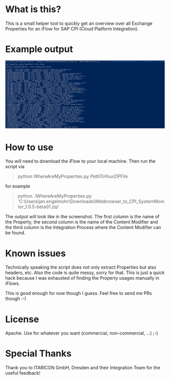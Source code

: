 # What is this?
This is a small helper tool to quickly get an overview over all Exchange Properties for an iFlow for SAP CPI (Cloud Platform Integration).

# Example output

![UsageImage](Usage.png)

# How to use
You will need to download the iFlow to your local machine. 
Then run the script via
> python WhereAreMyProperties.py *PathToYourZIPFile*

for example

> python .\WhereAreMyProperties.py 'C:\Users\jan.engelmohr\Downloads\Webbrowser_to_CPI_SystemMonitor_1.0.5-beta01.zip'

The output will look like in the screenshot. The first column is the name of the Property, the second column is the name of the Content Modifier and the third column is the Integration Process where the Content Modifier can be found.


# Known issues
Technically speaking the script does not only extract Properties but also headers, etc. 
Also the code is quite messy, sorry for that. This is just a quick hack because I was exhausted of finding the Property usages manually in iFlows.

This is good enough for now though I guess. Feel free to send me PRs though :-)

# License
Apache. Use for whatever you want (commercial, non-commercial, ...) ;-)

# Special Thanks
Thank you to ITARICON GmbH, Dresden and their Integration Team for the useful feedback!
